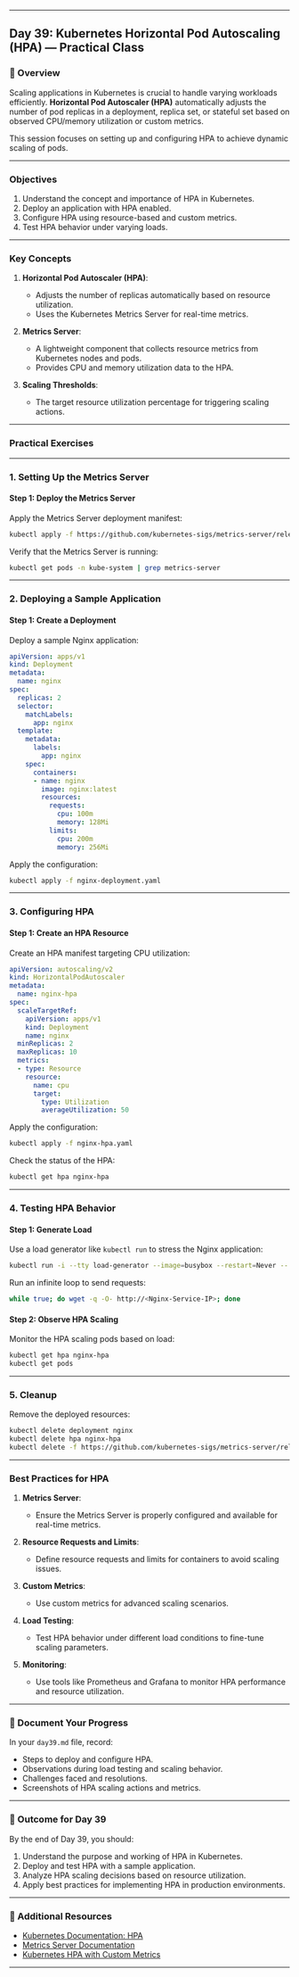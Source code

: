 ﻿---

## Day 39: Kubernetes Horizontal Pod Autoscaling (HPA) — Practical Class

### 📘 Overview

Scaling applications in Kubernetes is crucial to handle varying workloads efficiently. **Horizontal Pod Autoscaler (HPA)** automatically adjusts the number of pod replicas in a deployment, replica set, or stateful set based on observed CPU/memory utilization or custom metrics.

This session focuses on setting up and configuring HPA to achieve dynamic scaling of pods.

---


### Objectives

1. Understand the concept and importance of HPA in Kubernetes.
2. Deploy an application with HPA enabled.
3. Configure HPA using resource-based and custom metrics.
4. Test HPA behavior under varying loads.

---

### Key Concepts

1. **Horizontal Pod Autoscaler (HPA)**:
   - Adjusts the number of replicas automatically based on resource utilization.
   - Uses the Kubernetes Metrics Server for real-time metrics.

2. **Metrics Server**:
   - A lightweight component that collects resource metrics from Kubernetes nodes and pods.
   - Provides CPU and memory utilization data to the HPA.

3. **Scaling Thresholds**:
   - The target resource utilization percentage for triggering scaling actions.

---


### Practical Exercises

---

### 1. Setting Up the Metrics Server

#### Step 1: Deploy the Metrics Server
Apply the Metrics Server deployment manifest:
```bash
kubectl apply -f https://github.com/kubernetes-sigs/metrics-server/releases/latest/download/components.yaml
```

Verify that the Metrics Server is running:
```bash
kubectl get pods -n kube-system | grep metrics-server
```

---

### 2. Deploying a Sample Application

#### Step 1: Create a Deployment
Deploy a sample Nginx application:
```yaml
apiVersion: apps/v1
kind: Deployment
metadata:
  name: nginx
spec:
  replicas: 2
  selector:
    matchLabels:
      app: nginx
  template:
    metadata:
      labels:
        app: nginx
    spec:
      containers:
      - name: nginx
        image: nginx:latest
        resources:
          requests:
            cpu: 100m
            memory: 128Mi
          limits:
            cpu: 200m
            memory: 256Mi
```

Apply the configuration:
```bash
kubectl apply -f nginx-deployment.yaml
```

---

### 3. Configuring HPA

#### Step 1: Create an HPA Resource
Create an HPA manifest targeting CPU utilization:
```yaml
apiVersion: autoscaling/v2
kind: HorizontalPodAutoscaler
metadata:
  name: nginx-hpa
spec:
  scaleTargetRef:
    apiVersion: apps/v1
    kind: Deployment
    name: nginx
  minReplicas: 2
  maxReplicas: 10
  metrics:
  - type: Resource
    resource:
      name: cpu
      target:
        type: Utilization
        averageUtilization: 50
```

Apply the configuration:
```bash
kubectl apply -f nginx-hpa.yaml
```

Check the status of the HPA:
```bash
kubectl get hpa nginx-hpa
```

---

### 4. Testing HPA Behavior

#### Step 1: Generate Load
Use a load generator like `kubectl run` to stress the Nginx application:
```bash
kubectl run -i --tty load-generator --image=busybox --restart=Never -- /bin/sh
```

Run an infinite loop to send requests:
```sh
while true; do wget -q -O- http://<Nginx-Service-IP>; done
```

#### Step 2: Observe HPA Scaling
Monitor the HPA scaling pods based on load:
```bash
kubectl get hpa nginx-hpa
kubectl get pods
```

---

### 5. Cleanup

Remove the deployed resources:
```bash
kubectl delete deployment nginx
kubectl delete hpa nginx-hpa
kubectl delete -f https://github.com/kubernetes-sigs/metrics-server/releases/latest/download/components.yaml
```

---


### Best Practices for HPA

1. **Metrics Server**:
   - Ensure the Metrics Server is properly configured and available for real-time metrics.

2. **Resource Requests and Limits**:
   - Define resource requests and limits for containers to avoid scaling issues.

3. **Custom Metrics**:
   - Use custom metrics for advanced scaling scenarios.

4. **Load Testing**:
   - Test HPA behavior under different load conditions to fine-tune scaling parameters.

5. **Monitoring**:
   - Use tools like Prometheus and Grafana to monitor HPA performance and resource utilization.

---


### 📝 Document Your Progress

In your `day39.md` file, record:
- Steps to deploy and configure HPA.
- Observations during load testing and scaling behavior.
- Challenges faced and resolutions.
- Screenshots of HPA scaling actions and metrics.

---

### 🎯 Outcome for Day 39

By the end of Day 39, you should:
1. Understand the purpose and working of HPA in Kubernetes.
2. Deploy and test HPA with a sample application.
3. Analyze HPA scaling decisions based on resource utilization.
4. Apply best practices for implementing HPA in production environments.

---

### 🔗 Additional Resources

- [Kubernetes Documentation: HPA](https://kubernetes.io/docs/tasks/run-application/horizontal-pod-autoscale/)
- [Metrics Server Documentation](https://github.com/kubernetes-sigs/metrics-server)
- [Kubernetes HPA with Custom Metrics](https://kubernetes.io/docs/tasks/run-application/horizontal-pod-autoscale/#scaling-on-custom-metrics)

---